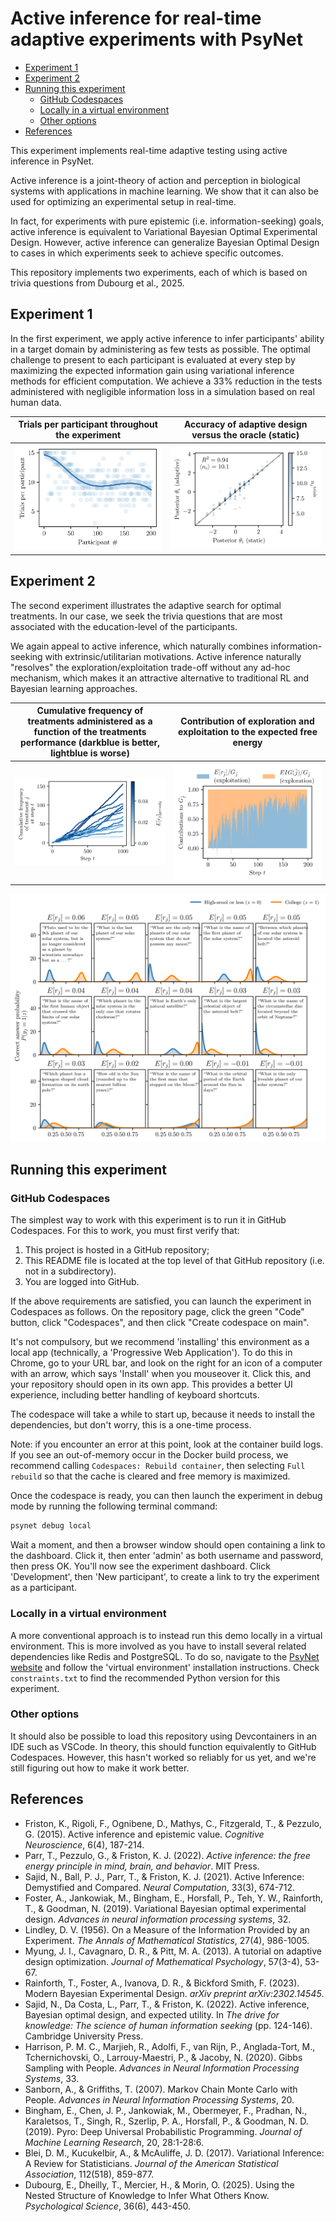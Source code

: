 # Active inference for real-time adaptive experiments with PsyNet

<!-- TOC -->
* [Experiment 1](#experiment-1-branch-main)
* [Experiment 2](#experiment-2-branch-active-inference)
* [Running this experiment](#running-this-experiment)
  * [GitHub Codespaces](#github-codespaces)
  * [Locally in a virtual environment](#locally-in-a-virtual-environment)
  * [Other options](#other-options)
* [References](#references)
<!-- TOC -->

This experiment implements real-time adaptive testing using active inference in PsyNet.

Active inference is a joint-theory of action and perception in biological systems with applications in machine learning.
We show that it can also be used for optimizing an experimental setup in real-time.

In fact, for experiments with pure epistemic (i.e. information-seeking) goals, active inference is equivalent to
Variational Bayesian Optimal Experimental Design.
However, active inference can generalize Bayesian Optimal Design to cases in which experiments seek to achieve specific
outcomes.

This repository implements two experiments, each of which is based on trivia questions from Dubourg et al., 2025.

## Experiment 1

In the first experiment, we apply active inference to infer participants' ability in a target domain by administering as
few tests as possible.
The optimal challenge to present to each participant is evaluated at every step by maximizing the expected information
gain using variational inference methods for efficient computation.
We achieve a 33% reduction in the tests administered with negligible information loss in a simulation based on real human data.

| Trials per participant throughout the experiment |  Accuracy of adaptive design versus the oracle (static) |
|:------------------------------------------------:|:--------------------------------------------------------:|
|      ![](output/trials_per_participant.png)      |  ![](output/theta_comparison.png)                       |

## Experiment 2 

The second experiment illustrates the adaptive search for optimal treatments.
In our case, we seek the trivia questions that are most associated with the education-level of the participants.

We again appeal to active inference, which naturally combines information-seeking with extrinsic/utilitarian
motivations. Active inference naturally "resolves" the exploration/exploitation trade-off without any ad-hoc mechanism,
which makes it an attractive alternative to traditional RL and Bayesian learning approaches.


| Cumulative frequency of treatments administered as a function of the treatments performance (darkblue is better, lightblue is worse) | Contribution of exploration and exploitation to the expected free energy |
|:------------------------------------------------------------------------------------------------------------------------------------:|:------------------------------------------------------------------------:|
|                                              ![](output/cumulative_node_frequency.png)                                               |                           ![](output/efe.png)                            |

![](output/posteriors.png)


## Running this experiment

### GitHub Codespaces

The simplest way to work with this experiment is to run it in GitHub Codespaces.
For this to work, you must first verify that:

1. This project is hosted in a GitHub repository;
2. This README file is located at the top level of that GitHub repository (i.e. not in a subdirectory).
3. You are logged into GitHub.

If the above requirements are satisfied, you can launch the experiment in Codespaces as follows.
On the repository page, click the green "Code" button, click "Codespaces",
and then click "Create codespace on main".

It's not compulsory, but we recommend 'installing' this environment as a local app
(technically, a 'Progressive Web Application').
To do this in Chrome, go to your URL bar, and look on the right for an icon of a computer
with an arrow, which says 'Install' when you mouseover it. Click this, and your repository
should open in its own app. This provides a better UI experience, including better handling
of keyboard shortcuts.

The codespace will take a while to start up, because it needs to install the dependencies,
but don't worry, this is a one-time process.

Note: if you encounter an error at this point, look at the container build logs.
If you see an out-of-memory occur in the Docker build process, we recommend calling
`Codespaces: Rebuild container`, then selecting `Full rebuild` so that the cache is cleared
and free memory is maximized.

Once the codespace is ready, you can then launch the experiment in debug mode by running the
following terminal command:

```bash
psynet debug local
```

Wait a moment, and then a browser window should open containing a link to the dashboard.
Click it, then enter 'admin' as both username and password, then press OK.
You'll now see the experiment dashboard.
Click 'Development', then 'New participant', to create a link to try the experiment
as a participant.

### Locally in a virtual environment

A more conventional approach is to instead run this demo locally in a virtual environment.
This is more involved as you have to install several related dependencies like Redis and PostgreSQL.
To do so, navigate to the [PsyNet website](https://psynet.dev) and follow the 'virtual environment'
installation instructions. Check `constraints.txt` to find the recommended Python version
for this experiment.

### Other options

It should also be possible to load this repository using Devcontainers in an IDE such as VSCode.
In theory, this should function equivalently to GitHub Codespaces. However, this hasn't worked
so reliably for us yet, and we're still figuring out how to make it work better.


## References

* Friston, K., Rigoli, F., Ognibene, D., Mathys, C., Fitzgerald, T., & Pezzulo, G. (2015). Active inference and
  epistemic value. *Cognitive Neuroscience*, 6(4), 187-214.
* Parr, T., Pezzulo, G., & Friston, K. J. (2022). *Active inference: the free energy principle in mind, brain, and
  behavior*. MIT Press.
* Sajid, N., Ball, P. J., Parr, T., & Friston, K. J. (2021). Active Inference: Demystified and Compared. *Neural
  Computation*, 33(3), 674-712.
* Foster, A., Jankowiak, M., Bingham, E., Horsfall, P., Teh, Y. W., Rainforth, T., & Goodman, N. (2019). Variational
  Bayesian optimal experimental design. *Advances in neural information processing systems*, 32.
* Lindley, D. V. (1956). On a Measure of the Information Provided by an Experiment. *The Annals of Mathematical
  Statistics*, 27(4), 986-1005.
* Myung, J. I., Cavagnaro, D. R., & Pitt, M. A. (2013). A tutorial on adaptive design optimization. *Journal of
  Mathematical Psychology*, 57(3-4), 53-67.
* Rainforth, T., Foster, A., Ivanova, D. R., & Bickford Smith, F. (2023). Modern Bayesian Experimental Design. *arXiv
  preprint arXiv:2302.14545*.
* Sajid, N., Da Costa, L., Parr, T., & Friston, K. (2022). Active inference, Bayesian optimal design, and expected
  utility. In *The drive for knowledge: The science of human information seeking* (pp. 124-146). Cambridge University
  Press.
* Harrison, P. M. C., Marjieh, R., Adolfi, F., van Rijn, P., Anglada-Tort, M., Tchernichovski, O., Larrouy-Maestri,
  P., & Jacoby, N. (2020). Gibbs Sampling with People. *Advances in Neural Information Processing Systems*, 33.
* Sanborn, A., & Griffiths, T. (2007). Markov Chain Monte Carlo with People. *Advances in Neural Information Processing
  Systems*, 20.
* Bingham, E., Chen, J. P., Jankowiak, M., Obermeyer, F., Pradhan, N., Karaletsos, T., Singh, R., Szerlip, P. A.,
  Horsfall, P., & Goodman, N. D. (2019). Pyro: Deep Universal Probabilistic Programming. *Journal of Machine Learning
  Research*, 20, 28:1-28:6.
* Blei, D. M., Kucukelbir, A., & McAuliffe, J. D. (2017). Variational Inference: A Review for Statisticians. *Journal of
  the American Statistical Association*, 112(518), 859-877.
* Dubourg, E., Dheilly, T., Mercier, H., & Morin, O. (2025). Using the Nested Structure of Knowledge to Infer What
  Others Know. *Psychological Science*, 36(6), 443-450.
